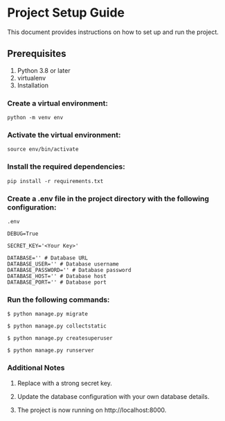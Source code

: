 # Project Setup Guide
This document provides instructions on how to set up and run the project.

## Prerequisites
1. Python 3.8 or later
2. virtualenv
3. Installation

### Create a virtual environment:
```
python -m venv env
```

### Activate the virtual environment:
```
source env/bin/activate
```

### Install the required dependencies:
``` 
pip install -r requirements.txt 
```

### Create a .env file in the project directory with the following configuration:
`.env`

```
DEBUG=True

SECRET_KEY='<Your Key>'

DATABASE='' # Database URL
DATABASE_USER='' # Database username
DATABASE_PASSWORD='' # Database password
DATABASE_HOST='' # Database host
DATABASE_PORT='' # Database port

```

### Run the following commands:
```
$ python manage.py migrate

$ python manage.py collectstatic

$ python manage.py createsuperuser

$ python manage.py runserver

```


### Additional Notes
1. Replace <Your Key> with a strong secret key.

2. Update the database configuration with your own database details.
3. The project is now running on http://localhost:8000.